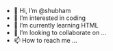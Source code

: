 - 👋 Hi, I’m @shubham
- 👀 I’m interested in coding
- 🌱 I’m currently learning HTML
- 💞️ I’m looking to collaborate on ...
- 📫 How to reach me ...

<!---
shubhgi/shubhgi is a ✨ special ✨ repository because its `README.md` (this file) appears on your GitHub profile.
You can click the Preview link to take a look at your changes.
--->
